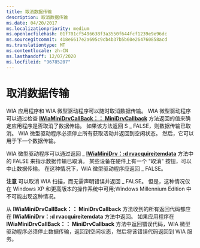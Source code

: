 ```yaml
---
title: 取消数据传输
description: 取消数据传输
ms.date: 04/20/2017
ms.localizationpriority: medium
ms.openlocfilehash: 01f701cf5496638f3a3550f644fcf1239e9e96dc
ms.sourcegitcommit: 418e6617e2a695c9cb4b37b5b60e264760858acd
ms.translationtype: MT
ms.contentlocale: zh-CN
ms.lasthandoff: 12/07/2020
ms.locfileid: "96785207"
---
```

# <a name="canceling-a-data-transfer"></a>取消数据传输





WIA 应用程序和 WIA 微型驱动程序可以随时取消数据传输。 WIA 微型驱动程序可以通过检查 [**IWiaMiniDrvCallBack：： MiniDrvCallback**](/windows-hardware/drivers/ddi/wiamindr_lh/nf-wiamindr_lh-iwiaminidrvcallback-minidrvcallback) 方法返回的值来确定应用程序是否取消了数据传输。 如果该方法返回 S \_ FALSE，则数据传输已取消。 WIA 微型驱动程序必须停止所有获取活动并返回到空闲状态。 然后，它可以用于下一个数据传输。

WIA 微型驱动程序可以通过返回 \_ [**IWiaMiniDrv：:d rvacquireitemdata**](/windows-hardware/drivers/ddi/wiamindr_lh/nf-wiamindr_lh-iwiaminidrv-drvacquireitemdata) 方法中的 FALSE 来指示数据传输已取消。 某些设备在硬件上有一个 "取消" 按钮，可以中止数据传输。 在这种情况下，WIA 微型驱动程序应返回 \_ FALSE。

**注意**   可以取消 WIA 扫描，而无需声明错误并返回 \_ FALSE。 但是，这种情况仅在 Windows XP 和更高版本的操作系统中可用;Windows Millennium Edition 中不可能出现这种情况。

 

从 **IWiaMiniDrvCallBack：： MiniDrvCallback** 方法收到的所有返回代码都应在 **IWiaMiniDrv：:d rvacquireitemdata** 方法中返回。 如果应用程序在 **IWiaMiniDrvCallBack：： MiniDrvCallback** 方法中返回错误代码，WIA 微型驱动程序必须停止数据传输，返回到空闲状态，然后将该错误代码返回到 WIA 服务。

 

